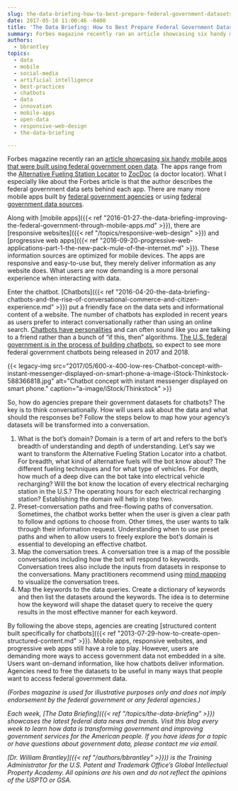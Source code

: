 ```yaml
---
slug: the-data-briefing-how-to-best-prepare-federal-government-datasets-for-chatbots
date: 2017-05-10 11:00:46 -0400
title: 'The Data Briefing: How to Best Prepare Federal Government Datasets for Chatbots'
summary: Forbes magazine recently ran an article showcasing six handy mobile apps that were built using federal government open data. The apps range from the Alternative Fueling Station Locator to ZocDoc (a doctor locator). What I especially like about the Forbes article is that the author describes the federal government data sets behind each app. There
authors:
  - bbrantley
topics:
  - data
  - mobile
  - social-media
  - artificial intelligence
  - best-practices
  - chatbots
  - data
  - innovation
  - mobile-apps
  - open-data
  - responsive-web-design
  - the-data-briefing

---
```


Forbes magazine recently ran an [article showcasing six handy mobile apps that were built using federal government open data](https://www.forbes.com/sites/metabrown/2017/04/30/check-out-these-6-handy-apps-that-wouldnt-exist-without-government-open-data/#7180960b6859). The apps range from the [Alternative Fueling Station Locator](http://www.afdc.energy.gov/locator/stations/) to [ZocDoc](https://www.zocdoc.com/) (a doctor locator). What I especially like about the Forbes article is that the author describes the federal government data sets behind each app. There are many more mobile apps built by [federal government agencies](https://www.usa.gov/mobile-apps) or using [federal government data sources](https://www.data.gov/applications).

Along with [mobile apps]({{< ref "2016-01-27-the-data-briefing-improving-the-federal-government-through-mobile-apps.md" >}}), there are [responsive websites]({{< ref "/topics/responsive-web-design" >}}) and [progressive web apps]({{< ref "2016-09-20-progressive-web-applications-part-1-the-new-pack-mule-of-the-internet.md" >}}). These information sources are optimized for mobile devices. The apps are responsive and easy-to-use but, they merely deliver information as any website does. What users are now demanding is a more personal experience when interacting with data.

Enter the chatbot. [Chatbots]({{< ref "2016-04-20-the-data-briefing-chatbots-and-the-rise-of-conversational-commerce-and-citizen-experience.md" >}}) put a friendly face on the data sets and informational content of a website. The number of chatbots has exploded in recent years as users prefer to interact conversationally rather than using an online search. [Chatbots have personalities](https://chatbotsmagazine.com/how-to-write-for-a-bot-ce8afc25e54b?source=email-92b5c875be4d-1493983821063-digest.reader------0-6&sectionName=top) and can often sound like you are talking to a friend rather than a bunch of “if this, then” algorithms. [The U.S. federal government is in the process of building chatbots](http://www.fedtechmagazine.com/article/2017/02/chatbot-here-help), so expect to see more federal government chatbots being released in 2017 and 2018.

{{< legacy-img src="2017/05/600-x-400-low-res-Chatbot-concept-with-instant-messenger-displayed-on-smart-phone-a-image-iStock-Thinkstock-588366818.jpg" alt="Chatbot concept with instant messenger displayed on smart phone." caption="a-image/iStock/Thinkstock" >}} 

So, how do agencies prepare their government datasets for chatbots? The key is to think conversationally. How will users ask about the data and what should the responses be? Follow the steps below to map how your agency’s datasets will be transformed into a conversation.

  1. What is the bot’s domain? Domain is a term of art and refers to the bot’s breadth of understanding and depth of understanding. Let’s say we want to transform the Alternative Fueling Station Locator into a chatbot. For breadth, what kind of alternative fuels will the bot know about? The different fueling techniques and for what type of vehicles. For depth, how much of a deep dive can the bot take into electrical vehicle recharging? Will the bot know the location of every electrical recharging station in the U.S.? The operating hours for each electrical recharging station? Establishing the domain will help in step two.
  2. Preset-conversation paths and free-flowing paths of conversation. Sometimes, the chatbot works better when the user is given a clear path to follow and options to choose from. Other times, the user wants to talk through their information request. Understanding when to use preset paths and when to allow users to freely explore the bot’s domain is essential to developing an effective chatbot.
  3. Map the conversation trees. A conversation tree is a map of the possible conversations including how the bot will respond to keywords. Conversation trees also include the inputs from datasets in response to the conversations. Many practitioners recommend using [mind mapping](http://www.mindmapping.com/) to visualize the conversation trees.
  4. Map the keywords to the data queries. Create a dictionary of keywords and then list the datasets around the keywords. The idea is to determine how the keyword will shape the dataset query to receive the query results in the most effective manner for each keyword.

By following the above steps, agencies are creating [structured content built specifically for chatbots]({{< ref "2013-07-29-how-to-create-open-structured-content.md" >}}). Mobile apps, responsive websites, and progressive web apps still have a role to play. However, users are demanding more ways to access government data not embedded in a site. Users want on-demand information, like how chatbots deliver information. Agencies need to free the datasets to be useful in many ways that people want to access federal government data.

_(Forbes magazine is used for illustrative purposes only and does not imply endorsement by the federal government or any federal agencies.)_

_Each week, [The Data Briefing]({{< ref "/topics/the-data-briefing" >}}) showcases the latest federal data news and trends. Visit this blog every week to learn how data is transforming government and improving government services for the American people. If you have ideas for a topic or have questions about government data, please contact me via email._

_[Dr. William Brantley]({{< ref "/authors/bbrantley" >}})) is the Training Administrator for the U.S. Patent and Trademark Office’s Global Intellectual Property Academy. All opinions are his own and do not reflect the opinions of the USPTO or GSA._
